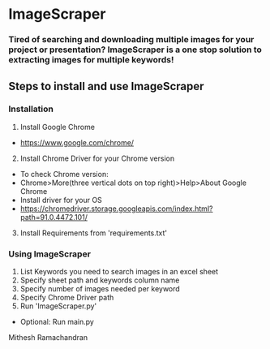 # ImageScraper

### Tired of searching and downloading multiple images for your project or presentation? ImageScraper is a one stop solution to extracting images for multiple keywords!

## Steps to install and use ImageScraper

### Installation

1. Install Google Chrome
-   https://www.google.com/chrome/

2. Install Chrome Driver for your Chrome version
-   To check Chrome version:
-   Chrome>More(three vertical dots on top right)>Help>About Google Chrome
-   Install driver for your OS
-   https://chromedriver.storage.googleapis.com/index.html?path=91.0.4472.101/

3. Install Requirements from 'requirements.txt'

### Using ImageScraper

1. List Keywords you need to search images in an excel sheet
2. Specify sheet path and keywords column name
3. Specify number of images needed per keyword
4. Specify Chrome Driver path
5. Run 'ImageScraper.py'
 - Optional: Run main.py

Mithesh Ramachandran
